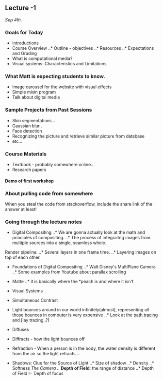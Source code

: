 ## Lecture -1
_Sep 4th_.

### Goals for Today

* Introductions 
* Course Overview
..* Outline - objectives
..* Resources
..* Expectations and Grading
* What is computational media?
* Visual systems: Characteristics and Limitations

### What Matt is expecting students to know.
* Image carousel for the website with visual effects
* Simple mixin program
* Talk about digital media

### Sample Projects from Past Sessions
* Skin segmentations...
* Gaussian blur..
* Face detection
* Recognizing the picture and retrieve similar picture from database
* etc...

### Course Materials
* Textbook - probably somewhere online...
* Research papers

#### Demo of first workshop


### About pulling code from somewhere
When you steal the code from stackoverflow, include the share link of the answer at least!

### Going through the lecture notes
* Digital Compositing
..* We are gonna actually look at the math and principles of compositing.
..* The process of integraitng images from multiple sources into a single, seamless whole.

Render pipeline.
..* Several layers in one frame time.
..* Layering images on top of each other.

* Foundations of Digital Compositing
..* Walt Disney's MultiPlane Camera
..* Some examples from Youtube about parallax scrolling

* Matte
..* it is basically where the *peach is and where it isn't

* Visual Systems
* Simultaneous Contrast
* Light bounces around in our world infinitely(almost), representing all those bounces in computer is very expensive
..* Look at the [path tracing](http://en.wikipedia.org/wiki/Path_tracing) and [lay tracing..?]

* Diffuses
* Diffracts - how the light bounces off
* Refraction - When a person is in the body, the water density is different from the air so the light refracts....
* Shadows: Clue for the Source of Light
..* Size of shadow
..* Density
..* Softness
*The Camera
..* **Depth of Field**: the range of distance
..* Depth of Field != Depth of focus
